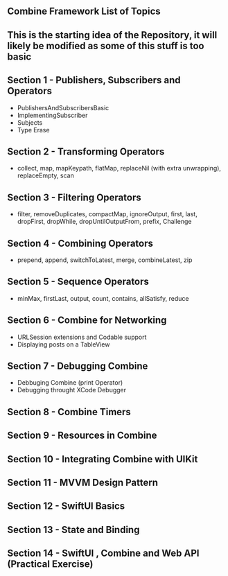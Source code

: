 ## Combine Framework List of Topics

## This is the starting idea of the Repository, it will likely be modified as some of this stuff is too basic

## Section 1 - Publishers, Subscribers and Operators
- PublishersAndSubscribersBasic
- ImplementingSubscriber
- Subjects
- Type Erase
## Section 2 - Transforming Operators
- collect, map, mapKeypath, flatMap, replaceNil (with extra unwrapping), replaceEmpty, scan
## Section 3 - Filtering Operators
- filter, removeDuplicates, compactMap, ignoreOutput, first, last, dropFirst, dropWhile, dropUntilOutputFrom, prefix, Challenge
## Section 4 - Combining Operators
- prepend, append, switchToLatest, merge, combineLatest, zip
## Section 5 - Sequence Operators
- minMax, firstLast, output, count, contains, allSatisfy, reduce
## Section 6 - Combine for Networking
- URLSession extensions and Codable support
- Displaying posts on a TableView
## Section 7 - Debugging Combine
- Debbuging Combine (print Operator)
- Debugging throught XCode Debugger
## Section 8 - Combine Timers
## Section 9 - Resources in Combine
## Section 10 - Integrating Combine with UIKit
## Section 11 - MVVM Design Pattern
## Section 12 - SwiftUI Basics
## Section 13 - State and Binding
## Section 14 - SwiftUI , Combine and Web API (Practical Exercise)

